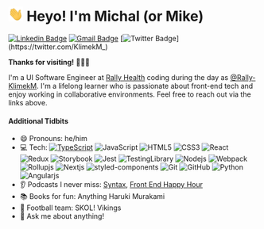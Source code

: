 # <img src="https://raw.githubusercontent.com/ABSphreak/ABSphreak/master/gifs/Hi.gif" width="30px"> Heyo! I'm Michal (or Mike)
[![Linkedin Badge](https://img.shields.io/badge/-KlimekM-blue?style=flat&logo=Linkedin&logoColor=white&link=https://www.linkedin.com/in/KlimekM/)](https://www.linkedin.com/in/KlimekM/)
[![Gmail Badge](https://img.shields.io/badge/-mklimek15@gmail.com-c14438?style=flat&logo=Gmail&logoColor=white&link=mailto:mklimek15@gmail.com)](mailto:mklimek15@gmail.com)
[![Twitter Badge](https://img.shields.io/badge/-@KlimekM__-1ca0f1?style=flat&labelColor=1ca0f1&logo=twitter&logoColor=white&link=https://twitter.com/KlimekM_)](https://twitter.com/KlimekM_)

**Thanks for visiting!** :metal::sunglasses::call_me_hand:

I'm a UI Software Engineer at [Rally Health](https://rallyhealth.com) coding during the day as [@Rally-KlimekM](https://github.com/Rally-KlimekM). I'm a lifelong learner who is passionate about front-end tech and enjoy working in collaborative environments. Feel free to reach out via the links above.

#### Additional Tidbits
- 😄 Pronouns: he/him
- 💻 Tech: [![TypeScript](https://img.shields.io/badge/-TypeScript-313131?style=flat-square&logo=typescript)](#)
![JavaScript](https://img.shields.io/badge/-JavaScript-black?style=flat-square&logo=javascript)
![HTML5](https://img.shields.io/badge/-HTML5-E34F26?style=flat-square&logo=html5&logoColor=white)
![CSS3](https://img.shields.io/badge/-CSS3-1572B6?style=flat-square&logo=css3)
![React](https://img.shields.io/badge/-React-black?style=flat-square&logo=react)
![Redux](https://img.shields.io/badge/-Redux-7248b6?style=flat-square&logo=redux)
![Storybook](https://img.shields.io/badge/-Storybook-ff4785?style=flat-square&logo=storybook&logoColor=white)
![Jest](https://img.shields.io/badge/-Jest-94404c?style=flat-square&logo=jest)
![TestingLibrary](https://img.shields.io/badge/-Testing%20Library-E33332?style=flat-square&logo=testing-library&logoColor=white)
![Nodejs](https://img.shields.io/badge/-Node.js-black?style=flat-square&logo=Node.js)
![Webpack](https://img.shields.io/badge/-Webpack-8DD6F9?style=flat-square&logo=Webpack&logoColor=222222)
![Rollupjs](https://img.shields.io/badge/-Rollup.js-EC4A3F?style=flat-square&logo=rollup.js&logoColor=white)
![Nextjs](https://img.shields.io/badge/-Next.js-black?style=flat-square&logo=Next.js)
![styled-components](https://img.shields.io/badge/-styled--components-DB7093?style=flat-square&logo=styled-components&logoColor=white)
![Git](https://img.shields.io/badge/-Git-black?style=flat-square&logo=git)
![GitHub](https://img.shields.io/badge/-GitHub-181717?style=flat-square&logo=github)
![Python](https://img.shields.io/badge/-Python-black?style=flat-square&logo=Python)
![Angularjs](https://img.shields.io/badge/-AngularJS-E23237?style=flat-square&logo=AngularJS&logoColor=white)
- 👂 Podcasts I never miss: [Syntax](https://syntax.fm/), [Front End Happy Hour](https://frontendhappyhour.com/)
- 📚 Books for fun: Anything Haruki Murakami
- 🏈 Football team: SKOL! Vikings
- 💬 Ask me about anything!





<!--
**KlimekM/KlimekM** is a ✨ _special_ ✨ repository because its `README.md` (this file) appears on your GitHub profile.

Here are some ideas to get you started:

- 🔭 I’m currently working on ...
- 🌱 I’m currently learning ...
- 👯 I’m looking to collaborate on ...
- 🤔 I’m looking for help with ...
- 💬 Ask me about ...
- 📫 How to reach me: ...
- 😄 Pronouns: ...
- ⚡ Fun fact: ...
-->
